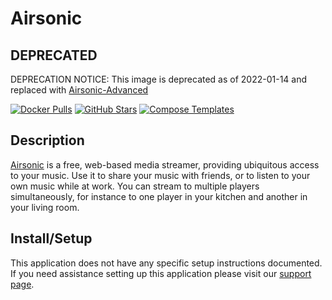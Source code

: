 # Airsonic

## DEPRECATED

DEPRECATION NOTICE: This image is deprecated as of 2022-01-14 and replaced with [Airsonic-Advanced](airsonicadvanced.md)

[![Docker Pulls](https://img.shields.io/docker/pulls/linuxserver/airsonic?style=flat-square&color=607D8B&label=docker%20pulls&logo=docker)](https://hub.docker.com/r/linuxserver/airsonic)
[![GitHub Stars](https://img.shields.io/github/stars/linuxserver/docker-airsonic?style=flat-square&color=607D8B&label=github%20stars&logo=github)](https://github.com/linuxserver/docker-airsonic)
[![Compose Templates](https://img.shields.io/static/v1?style=flat-square&color=607D8B&label=compose&message=templates)](https://github.com/GhostWriters/DockSTARTer/tree/master/compose/.apps/airsonic)

## Description

[Airsonic](https://github.com/airsonic/airsonic) is a free, web-based media
streamer, providing ubiquitous access to your music. Use it to share your music
with friends, or to listen to your own music while at work. You can stream to
multiple players simultaneously, for instance to one player in your kitchen and
another in your living room.

## Install/Setup

This application does not have any specific setup instructions documented. If
you need assistance setting up this application please visit our
[support page](https://dockstarter.com/basics/support/).
